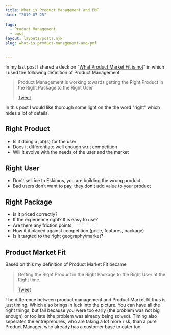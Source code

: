 ```yaml
---
title: What is Product Management and PMF
date: "2019-07-25"
 
tags: 
  - Product Management 
  - post
layout: layouts/posts.njk
slug: what-is-product-management-and-pmf


---
```


In my last post I shared a deck on "[What Product Market Fit is not](https://ravivyas.com/2019/07/13/what-product-market-fit-is-not/)" in which I used the following definition of Product Management

> Product Management is working towards getting the Right Product in the Right Package to the Right User
> 
> [Tweet](http://twitter.com/share?&text=Product%20Management%20is%20working%20towards%20getting%20the%20Right%20Product%20in%20the%20Right%20Package%20to%20the%20Right%20User&url=https://ravivyas.com/2019/07/25/what-is-product-management-and-pmf/&via=ravivyas84)

In this post I would like thorough some light on the the word "right" which hides a lot of details.

## Right Product

- Is it doing a job(s) for the user
- Does it differentiate well enough w.r.t competition
- Will it evolve with the needs of the user and the market

## Right User

- Don’t sell ice to Eskimos, you are building the wrong product
- Bad users don’t want to pay, they don’t add value to your product

## Right Package

- Is it priced correctly?
- It the experience right? It is easy to use?
- Are there any friction points
- How it it placed against competition (price, features, package)
- Is it targted to the right geography/market?

## Product Market Fit

Based on this my definition of Product Market Fit became

> Getting the Right Product in the Right Package to the Right User at the Right time.
> 
> [Tweet](http://twitter.com/share?&text=Getting%20the%20Right%20Product%20in%20the%20Right%20Package%20to%20the%20Right%20User%20at%20the%20Right%20time.&url=https://ravivyas.com/2019/07/25/what-is-product-management-and-pmf/&via=ravivyas84)

The difference between product management and Product Market fit thus is just timing. Which also brings in luck into the picture. You can have all the right things, but fail because you were too early (the problem was not big enough) or too late (the problem was already being solved). Timing also seperates the entreprenures, who are taking a lof more risk, than a pure Product Manager, who already has a customer base to cater too.
